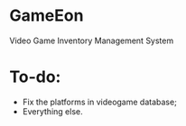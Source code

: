 # GameEon
Video Game Inventory Management System


# To-do:
- Fix the platforms in videogame database;
- Everything else.
